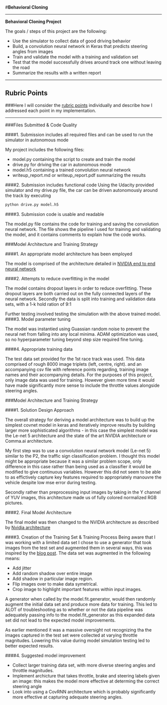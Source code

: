 #**Behavioral Cloning** 

---

**Behavioral Cloning Project**

The goals / steps of this project are the following:
* Use the simulator to collect data of good driving behavior
* Build, a convolution neural network in Keras that predicts steering angles from images
* Train and validate the model with a training and validation set
* Test that the model successfully drives around track one without leaving the road
* Summarize the results with a written report

---

## Rubric Points
###Here I will consider the [rubric points](https://review.udacity.com/#!/rubrics/432/view) individually and describe how I addressed each point in my implementation.  

---
###Files Submitted & Code Quality

####1. Submission includes all required files and can be used to run the simulator in autonomous mode

My project includes the following files:
* model.py containing the script to create and train the model
* drive.py for driving the car in autonomous mode
* model.h5 containing a trained convolution neural network 
* writeup_report.md or writeup_report.pdf summarizing the results

####2. Submission includes functional code
Using the Udacity provided simulator and my drive.py file, the car can be driven autonomously around the track by executing 
```sh
python drive.py model.h5
```

####3. Submission code is usable and readable

The model.py file contains the code for training and saving the convolution neural network. The file shows the pipeline I used for training and validating the model, and it contains comments to explain how the code works.

###Model Architecture and Training Strategy

####1. An appropriate model architecture has been employed

The model is comprised of the architecture detailed in [NVIDIA end to end neural network](https://images.nvidia.com/content/tegra/automotive/images/2016/solutions/pdf/end-to-end-dl-using-px.pdf)


####2. Attempts to reduce overfitting in the model

The model contains dropout layers in order to reduce overfitting. 
These dropout layers are both carried out on the fully connected layers of the neural network.
Secondly the data is split into training and validation data sets, with a 1-k hold ration of 9:1

Further testing involved testing the simulation with the above trained model.
####3. Model parameter tuning

The model was instantied using Guassian random noise to prevent the neural net from falling into any local minima.
ADAM optimization was used, so no hyperparameter tuning beyond step size required fine tuning.

####4. Appropriate training data

The test data set provided for the 1st race track was used. This data comprised of rough 8000 image triplets (left, centre, right).
and an accompanying csv file with reference points regarding, training image names and their accompanying details. For the purposes of this project, only image data was used for training. However given more time it would have made significantly more sense to include the throttle values alongside steering angles. 

###Model Architecture and Training Strategy

####1. Solution Design Approach

The overall strategy for deriving a model architecture was to build up the simplest covnet model in keras and iteratively improve results by building larger more sophisticated algorithms - in this case the simplest model was the Le-net 5 architecture and the state of the art NVIDIA architecture or Comma.ai architecture.

My first step was to use a convolution neural network model (Le-net 5) similar to the P2, the traffic sign classification problem. I thought this model might be appropriate because it was a similar problem scope, only difference in this case rather than being used as a classifier it would be modified to give continuous variables. However this did not seem to be able to as effictively capture key features required to appropriately manouvre the vehicle despite low mse error during testing.

Secondly rather than preprocessing input images by taking in the Y channel of YUV images, this architecture made us of fully colored normalized RGB pictures.

####2. Final Model Architecture

The final model was then changed to the NVIDIA architecture as described by [Nvidia architecture](https://images.nvidia.com/content/tegra/automotive/images/2016/solutions/pdf/end-to-end-dl-using-px.pdf)


####3. Creation of the Training Set & Training Process
Being aware that I was working with a limited data set I chose to use a generator that took images from the test set and augmented them in several ways, this was inspired by the [blog post](https://blog.keras.io/building-powerful-image-classification-models-using-very-little-data.html). The data set was augmented in the following means:
* Add jitter
* Add random shadow over entire image
* Add shadow in particular image region.
* Flip images over to make data symetrical. 
* Crop image to highlight important features within input images.

A generator when called by the model.fit.generator, would then randomly augment the initial data set and produce more data for training. This led to ALOT of troubleshooting as to whether or not the data pipeline was adequately passing info to the model.fit_generator as this expanded data set did not lead to the expected model improvements.

As earlier mentioned it was a massive oversight not recognizing tha the images captured in the test set were collected at varying throttle magnitudes. Lowering this value during model simulation testing led to better expected results.

####4. Suggested model improvement
* Collect larger training data set, with more diverse steering angles and throttle magnitudes.
* Implement archicture that takes throttle, brake and steering labels given an image: this makes the model more effective at
determing the correct steering angle
* Look into using a CovRNN architecture which is probably significantly more effective at capturing adequate steering angles.
